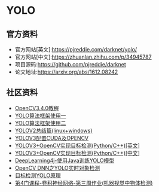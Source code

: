 
# YOLO

## 官方资料

- 官方网站[英文]:https://pjreddie.com/darknet/yolo/
- 官方网站[中文]:https://zhuanlan.zhihu.com/p/34945787
- 项目源码:https://github.com/pjreddie/darknet
- 论文地址:https://arxiv.org/abs/1612.08242

## 社区资料

- [OpenCV3.4.0教程](https://docs.opencv.org/3.4.0/da/d9d/tutorial_dnn_yolo.html)
- [YOLO算法框架使用一](http://www.cnblogs.com/minsons/p/7905473.html)
- [YOLO算法框架使用二](https://www.cnblogs.com/minsons/p/7905488.html)
- [YOLOV2总结篇(linux+windows)](https://blog.csdn.net/qq_14845119/article/details/53589282)
- [YOLOV3配置CUDA及OPENCV](https://blog.csdn.net/viptung/article/details/80551009)
- [YOLOV3+OpenCV实现目标检测(Python/C++)[英文]](https://hk.saowen.com/a/8c0f58aa3914c3bef46fb29eb40c77522b25fd7c0672fc9eadb2b3fdc2a8fbfb)
- [YOLOV3+OpenCV实现目标检测(Python/C++)[中文]](https://blog.csdn.net/haoqimao_hard/article/details/82081285)
- [DeepLearning4j-使用Java训练YOLO模型](https://blog.csdn.net/u011669700/article/details/79886619)
- [OpenCV DNN之YOLO实时对象检测](http://blog.51cto.com/gloomyfish/2095418)
- [目标检测YOLO原理](https://www.cnblogs.com/fariver/p/7446921.html)
- [第4门课程-卷积神经网络-第三周作业(机器视觉中物体检测)](https://blog.csdn.net/ljp1919/article/details/79058189)
